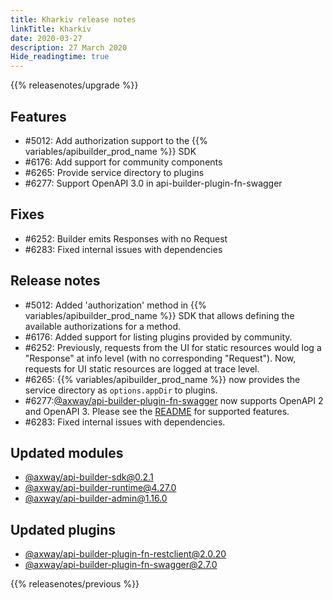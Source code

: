 ```yaml
---
title: Kharkiv release notes
linkTitle: Kharkiv
date: 2020-03-27
description: 27 March 2020
Hide_readingtime: true
---
```


{{% releasenotes/upgrade %}}

## Features

* #5012: Add authorization support to the {{% variables/apibuilder_prod_name %}} SDK
* #6176: Add support for community components
* #6265: Provide service directory to plugins
* #6277: Support OpenAPI 3.0 in api-builder-plugin-fn-swagger

## Fixes

* #6252: Builder emits Responses with no Request
* #6283: Fixed internal issues with dependencies

## Release notes

* #5012: Added 'authorization' method in {{% variables/apibuilder_prod_name %}} SDK that allows defining the available authorizations for a method.
* #6176: Added support for listing plugins provided by community.
* #6252: Previously, requests from the UI for static resources would log a "Response" at info level (with no corresponding "Request"). Now, requests for UI static resources are logged at trace level.
* #6265: {{% variables/apibuilder_prod_name %}} now provides the service directory as `options.appDir` to plugins.
* #6277:[@axway/api-builder-plugin-fn-swagger](https://www.npmjs.com/package/@axway/api-builder-plugin-fn-swagger) now supports OpenAPI 2 and OpenAPI 3. Please see the [README](https://www.npmjs.com/package/@axway/api-builder-plugin-fn-swagger) for supported features.
* #6283: Fixed internal issues with dependencies.

## Updated modules

* [@axway/api-builder-sdk@0.2.1](https://www.npmjs.com/package/@axway/api-builder-sdk/v/0.2.1)
* [@axway/api-builder-runtime@4.27.0](https://www.npmjs.com/package/@axway/api-builder-runtime/v/4.27.0)
* [@axway/api-builder-admin@1.16.0](https://www.npmjs.com/package/@axway/api-builder-admin/v/1.16.0)

## Updated plugins

* [@axway/api-builder-plugin-fn-restclient@2.0.20](https://www.npmjs.com/package/@axway/api-builder-plugin-fn-restclient/v/2.0.20)
* [@axway/api-builder-plugin-fn-swagger@2.7.0](https://www.npmjs.com/package/@axway/api-builder-plugin-fn-swagger/v/2.7.0)

{{% releasenotes/previous %}}
